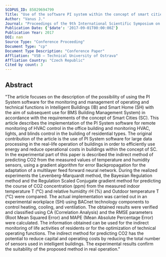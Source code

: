 ```yaml
---
SCOPUS_ID: 85029694799
Title: "Use of the software PI system within the concept of smart cities"
Author: "Vanus J."
Journal: "Proceedings of the 9th International Scientific Symposium on Electrical Power Engineering, ELEKTROENERGETIKA 2017"
Publication Date: {'$date': '2017-09-01T00:00:00Z'}
Publication Year: 2017
DOI: nan
Source Type: "Conference Proceeding"
Document Type: "cp"
Document Type Description: "Conference Paper"
Affliation: "VSB – Technical University of Ostrava"
Affliation Country: "Czech Republic"
Cited by count: 3
---
```


## Abstract
"The article focuses on the description of the possibility of using the PI System software for the monitoring and management of operating and technical functions in Intelligent Buildings (IB) and Smart Home (SH) with the aim of subsequent use for BMS Building Management System) in accordance with the requirements of the concept of Smart Cities (SC). This article describes the implementation of the PI System software for remote monitoring of HVAC control in the office building and monitoring HVAC, lights, and blinds control in the building of residential types. The original contribution of the article is the use of PI System software for large data processing in the real-life operation of buildings in order to efficiently use energy and reduce operational costs in buildings within the concept of SC. In the experimental part of this paper is described the indirect method of predicting CO2 from the measured values of temperature and humidity sensors, using a gradient algorithm for error Backpropagation for the adaptation of a multilayer feed forward neural network. During the realized experiments the Levenberg-Marquardt method, the Bayesian Regulation method and the Regulation Scaled Conjugate gradient method for predicting the course of CO2 concentration (ppm) from the measured indoor temperature T (°C) and relative humidity rH (%) and Outdoor temperature T (°C) were compared. The actual implementation was carried out in an experimental workplace (SH) using BACnet technology components to control heating, cooling, and ventilation. The obtained results were verified and classified using CA (Correlation Analysis) and the RMSE parameters (Root Mean Squared Error) and MAPE (Mean Absolute Percentage Error) were calculated. The information obtained can be used for the indirect monitoring of life activities of residents or for the optimization of technical operating functions. The indirect method for predicting CO2 has the potential to reduce capital and operating costs by reducing the total number of sensors used in intelligent buildings. The experimental results confirm the suitability of the proposed method in real operation."
